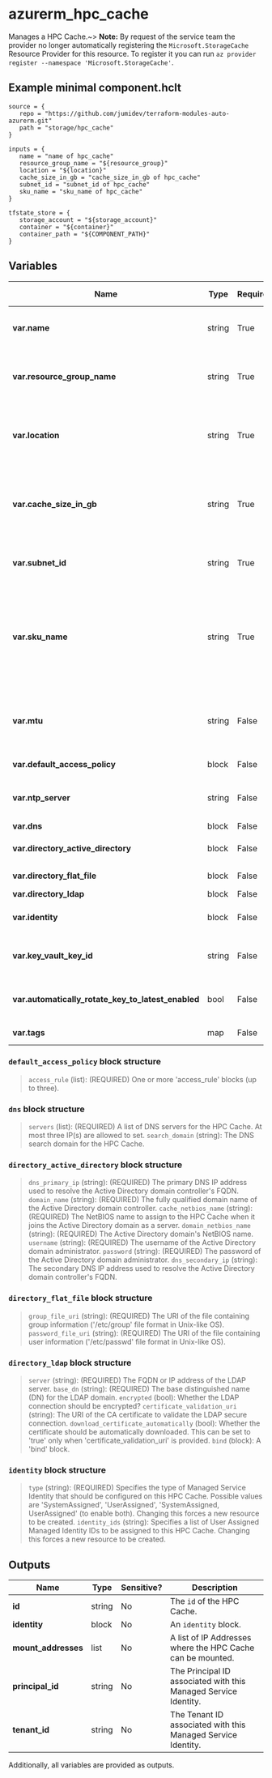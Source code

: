 # azurerm_hpc_cache

Manages a HPC Cache.~> **Note:** By request of the service team the provider no longer automatically registering the `Microsoft.StorageCache` Resource Provider for this resource. To register it you can run `az provider register --namespace 'Microsoft.StorageCache'`.

## Example minimal component.hclt

```hcl
source = {
   repo = "https://github.com/jumidev/terraform-modules-auto-azurerm.git" 
   path = "storage/hpc_cache" 
}

inputs = {
   name = "name of hpc_cache" 
   resource_group_name = "${resource_group}" 
   location = "${location}" 
   cache_size_in_gb = "cache_size_in_gb of hpc_cache" 
   subnet_id = "subnet_id of hpc_cache" 
   sku_name = "sku_name of hpc_cache" 
}

tfstate_store = {
   storage_account = "${storage_account}" 
   container = "${container}" 
   container_path = "${COMPONENT_PATH}" 
}

```

## Variables

| Name | Type | Required? |  Default  |  possible values |  Description |
| ---- | ---- | --------- |  ----------- | ----------- | ----------- |
| **var.name** | string | True | -  |  -  |  The name of the HPC Cache. Changing this forces a new resource to be created. | 
| **var.resource_group_name** | string | True | -  |  -  |  The name of the Resource Group in which to create the HPC Cache. Changing this forces a new resource to be created. | 
| **var.location** | string | True | -  |  -  |  Specifies the supported Azure Region where the HPC Cache should be created. Changing this forces a new resource to be created. | 
| **var.cache_size_in_gb** | string | True | -  |  `3072`, `6144`, `12288`, `21623`, `24576`, `43246`, `49152`, `86491`  |  The size of the HPC Cache, in GB. Possible values are `3072`, `6144`, `12288`, `21623`, `24576`, `43246`, `49152` and `86491`. Changing this forces a new resource to be created. | 
| **var.subnet_id** | string | True | -  |  -  |  The ID of the Subnet for the HPC Cache. Changing this forces a new resource to be created. | 
| **var.sku_name** | string | True | -  |  `Standard_2G`, `Standard_4G`, `Standard_8G`, `Standard_L4_5G`, `Standard_L9G`, `Standard_L16G`  |  The SKU of HPC Cache to use. Possible values are (ReadWrite) - `Standard_2G`, `Standard_4G` `Standard_8G` or (ReadOnly) - `Standard_L4_5G`, `Standard_L9G`, and `Standard_L16G`. Changing this forces a new resource to be created. | 
| **var.mtu** | string | False | `1500`  |  -  |  The IPv4 maximum transmission unit configured for the subnet of the HPC Cache. Possible values range from 576 - 1500. Defaults to `1500`. | 
| **var.default_access_policy** | block | False | -  |  -  |  A `default_access_policy` block. | 
| **var.ntp_server** | string | False | `time.windows.com`  |  -  |  The NTP server IP Address or FQDN for the HPC Cache. Defaults to `time.windows.com`. | 
| **var.dns** | block | False | -  |  -  |  A `dns` block. | 
| **var.directory_active_directory** | block | False | -  |  -  |  A `directory_active_directory` block. | 
| **var.directory_flat_file** | block | False | -  |  -  |  A `directory_flat_file` block. | 
| **var.directory_ldap** | block | False | -  |  -  |  A `directory_ldap` block. | 
| **var.identity** | block | False | -  |  -  |  An `identity` block. Changing this forces a new resource to be created. | 
| **var.key_vault_key_id** | string | False | -  |  -  |  The ID of the Key Vault Key which should be used to encrypt the data in this HPC Cache. | 
| **var.automatically_rotate_key_to_latest_enabled** | bool | False | -  |  -  |  Specifies whether the HPC Cache automatically rotates Encryption Key to the latest version. | 
| **var.tags** | map | False | -  |  -  |  A mapping of tags to assign to the HPC Cache. | 

### `default_access_policy` block structure

>`access_rule` (list): (REQUIRED) One or more 'access_rule' blocks (up to three).

### `dns` block structure

>`servers` (list): (REQUIRED) A list of DNS servers for the HPC Cache. At most three IP(s) are allowed to set.
>`search_domain` (string): The DNS search domain for the HPC Cache.

### `directory_active_directory` block structure

>`dns_primary_ip` (string): (REQUIRED) The primary DNS IP address used to resolve the Active Directory domain controller's FQDN.
>`domain_name` (string): (REQUIRED) The fully qualified domain name of the Active Directory domain controller.
>`cache_netbios_name` (string): (REQUIRED) The NetBIOS name to assign to the HPC Cache when it joins the Active Directory domain as a server.
>`domain_netbios_name` (string): (REQUIRED) The Active Directory domain's NetBIOS name.
>`username` (string): (REQUIRED) The username of the Active Directory domain administrator.
>`password` (string): (REQUIRED) The password of the Active Directory domain administrator.
>`dns_secondary_ip` (string): The secondary DNS IP address used to resolve the Active Directory domain controller's FQDN.

### `directory_flat_file` block structure

>`group_file_uri` (string): (REQUIRED) The URI of the file containing group information ('/etc/group' file format in Unix-like OS).
>`password_file_uri` (string): (REQUIRED) The URI of the file containing user information ('/etc/passwd' file format in Unix-like OS).

### `directory_ldap` block structure

>`server` (string): (REQUIRED) The FQDN or IP address of the LDAP server.
>`base_dn` (string): (REQUIRED) The base distinguished name (DN) for the LDAP domain.
>`encrypted` (bool): Whether the LDAP connection should be encrypted?
>`certificate_validation_uri` (string): The URI of the CA certificate to validate the LDAP secure connection.
>`download_certificate_automatically` (bool): Whether the certificate should be automatically downloaded. This can be set to 'true' only when 'certificate_validation_uri' is provided.
>`bind` (block): A 'bind' block.

### `identity` block structure

>`type` (string): (REQUIRED) Specifies the type of Managed Service Identity that should be configured on this HPC Cache. Possible values are 'SystemAssigned', 'UserAssigned', 'SystemAssigned, UserAssigned' (to enable both). Changing this forces a new resource to be created.
>`identity_ids` (string): Specifies a list of User Assigned Managed Identity IDs to be assigned to this HPC Cache. Changing this forces a new resource to be created.



## Outputs

| Name | Type | Sensitive? | Description |
| ---- | ---- | --------- | --------- |
| **id** | string | No  | The `id` of the HPC Cache. | 
| **identity** | block | No  | An `identity` block. | 
| **mount_addresses** | list | No  | A list of IP Addresses where the HPC Cache can be mounted. | 
| **principal_id** | string | No  | The Principal ID associated with this Managed Service Identity. | 
| **tenant_id** | string | No  | The Tenant ID associated with this Managed Service Identity. | 

Additionally, all variables are provided as outputs.
